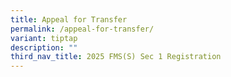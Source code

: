 ```yaml
---
title: Appeal for Transfer
permalink: /appeal-for-transfer/
variant: tiptap
description: ""
third_nav_title: 2025 FMS(S) Sec 1 Registration
---
```

